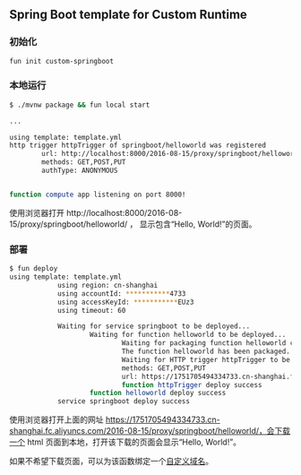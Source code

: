 ## Spring Boot template for Custom Runtime

### 初始化

```bash
fun init custom-springboot
```

### 本地运行

```bash
$ ./mvnw package && fun local start

...

using template: template.yml
http trigger httpTrigger of springboot/helloworld was registered
        url: http://localhost:8000/2016-08-15/proxy/springboot/helloworld/
        methods: GET,POST,PUT
        authType: ANONYMOUS


function compute app listening on port 8000!
```

使用浏览器打开 http://localhost:8000/2016-08-15/proxy/springboot/helloworld/ ， 显示包含“Hello, World!”的页面。

### 部署

```bash
$ fun deploy
using template: template.yml
            using region: cn-shanghai
            using accountId: ***********4733
            using accessKeyId: ***********EUz3
            using timeout: 60

            Waiting for service springboot to be deployed...
                    Waiting for function helloworld to be deployed...
                            Waiting for packaging function helloworld code...
                            The function helloworld has been packaged. A total of 3 files files were compressed and the final size was 14.32 MB
                            Waiting for HTTP trigger httpTrigger to be deployed...
                            methods: GET,POST,PUT
                            url: https://1751705494334733.cn-shanghai.fc.aliyuncs.com/2016-08-15/proxy/springboot/helloworld/
                            function httpTrigger deploy success
                    function helloworld deploy success
            service springboot deploy success
```

使用浏览器打开上面的网址 https://1751705494334733.cn-shanghai.fc.aliyuncs.com/2016-08-15/proxy/springboot/helloworld/，会下载一个 html 页面到本地，打开该下载的页面会显示“Hello, World!”。

如果不希望下载页面，可以为该函数绑定一个[自定义域名](https://help.aliyun.com/document_detail/90722.html)。

